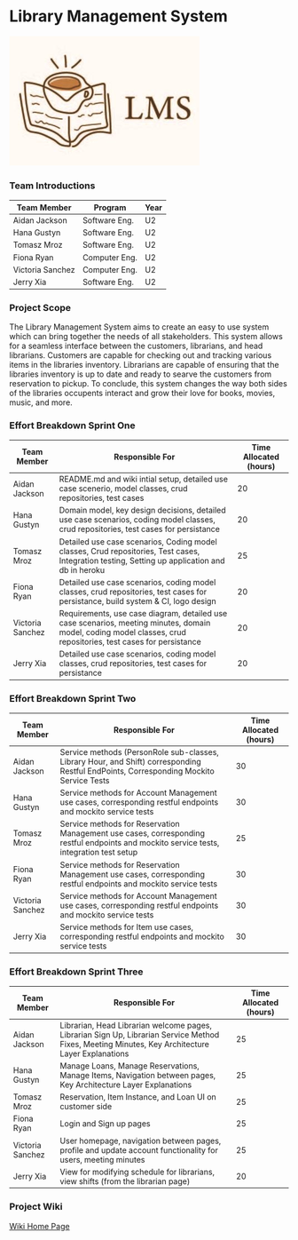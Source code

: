 # Library Management System

![LMS](https://github.com/McGill-ECSE321-Fall2021/project-group-17/blob/master/images/LMS.jpg)

  ### Team Introductions
  |  Team Member |       Program       | Year |
  |--------------|---------------------|------|
  | Aidan Jackson| Software Eng.       |  U2  |
  | Hana Gustyn  | Software Eng.       |  U2  |
  | Tomasz Mroz  | Software Eng.       |  U2  |
  | Fiona Ryan   | Computer Eng.       |  U2  |
  | Victoria Sanchez| Computer Eng.     |  U2  |
  | Jerry Xia | Software Eng. | U2 |
    
### Project Scope
The Library Management System aims to create an easy to use system which can bring together the needs of all stakeholders. This system allows for a seamless interface between the customers, librarians, and head librarians. Customers are capable for checking out and tracking various items in the libraries inventory. Librarians are capable of ensuring that the libraries inventory is up to date and ready to searve the customers from reservation to pickup. To conclude, this system changes the way both sides of the libraries occupents interact and grow their love for books, movies, music, and more.

### Effort Breakdown Sprint One
  |  Team Member |      Responsible For      | Time Allocated (hours) |
  |--------------|---------------------|------|
  | Aidan Jackson| README.md and wiki intial setup, detailed use case scenerio, model classes, crud repositories, test cases | 20 |
  | Hana Gustyn  | Domain model, key design decisions, detailed use case scenarios, coding model classes, crud repositories, test cases for persistance |  20  |
  | Tomasz Mroz  | Detailed use case scenarios, Coding model classes, Crud repositories, Test cases, Integration testing, Setting up application and db in heroku    |  25  |
  | Fiona Ryan   | Detailed use case scenarios, coding model classes, crud repositories, test cases for persistance, build system & CI, logo design    |  20  |
  | Victoria Sanchez| Requirements, use case diagram, detailed use case scenarios, meeting minutes, domain model, coding model classes, crud repositories, test cases for  persistance  |  20  |
  | Jerry Xia | Detailed use case scenarios, coding model classes, crud repositories, test cases for persistance	 | 20 |
  
  ### Effort Breakdown Sprint Two
  |  Team Member |      Responsible For      | Time Allocated (hours) |
  |--------------|---------------------|------|
  | Aidan Jackson| Service methods (PersonRole sub-classes, Library Hour, and Shift) corresponding Restful EndPoints, Corresponding Mockito Service Tests | 30 |
  | Hana Gustyn  | Service methods for Account Management use cases, corresponding restful endpoints and mockito service tests  | 30 |
  | Tomasz Mroz  | Service methods for Reservation Management use cases, corresponding restful endpoints and mockito service tests, integration test setup   | 25 |
  | Fiona Ryan   | Service methods for Reservation Management use cases, corresponding restful endpoints and mockito service tests   | 30  |
  | Victoria Sanchez| Service methods for Account Management use cases, corresponding restful endpoints and mockito service tests |  30|
  | Jerry Xia | Service methods for Item use cases, corresponding restful endpoints and mockito service tests | 30 |
  
  ### Effort Breakdown Sprint Three
  |  Team Member |      Responsible For      | Time Allocated (hours) |
  |--------------|---------------------|------|
  | Aidan Jackson| Librarian, Head Librarian welcome pages, Librarian Sign Up, Librarian Service Method Fixes, Meeting Minutes, Key Architecture Layer Explanations | 25 |
  | Hana Gustyn  | Manage Loans, Manage Reservations, Manage Items, Navigation between pages, Key Architecture Layer Explanations | 25 |
  | Tomasz Mroz  | Reservation, Item Instance, and Loan UI on customer side  | 25 |
  | Fiona Ryan   | Login and Sign up pages | 25 |
  | Victoria Sanchez|User homepage, navigation between pages, profile and update account functionality for users, meeting minutes |25 |
  | Jerry Xia | View for modifying schedule for librarians, view shifts (from the librarian page) | 20 |
  
### Project Wiki
[Wiki Home Page](https://github.com/McGill-ECSE321-Fall2021/project-group-17/wiki)

